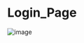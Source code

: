 # Login_Page

![image](https://github.com/Shubhamkharche3005/Login_Page/assets/93247322/3a76ff4a-672a-4c53-a2f3-37993ef49b46)
